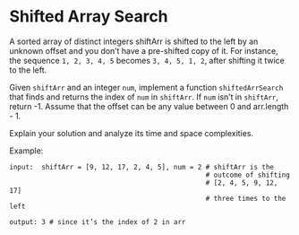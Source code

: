 # Shifted Array Search

A sorted array of distinct integers shiftArr is shifted to the left by an unknown offset and you don’t have a pre-shifted copy of it. For instance, the sequence `1, 2, 3, 4, 5` becomes `3, 4, 5, 1, 2`, after shifting it twice to the left.

Given `shiftArr` and an integer `num`, implement a function `shiftedArrSearch` that finds and returns the index of `num` in `shiftArr`. If `num` isn’t in `shiftArr`, return -1. Assume that the offset can be any value between 0 and arr.length - 1.

Explain your solution and analyze its time and space complexities.

Example:

```
input:  shiftArr = [9, 12, 17, 2, 4, 5], num = 2 # shiftArr is the
                                                 # outcome of shifting
                                                 # [2, 4, 5, 9, 12, 17]
                                                 # three times to the left

output: 3 # since it’s the index of 2 in arr
```